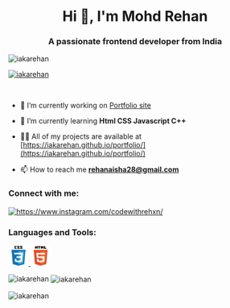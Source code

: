 <h1 align="center">Hi 👋, I'm Mohd Rehan</h1>
<h3 align="center">A passionate frontend developer from India</h3>

<p align="left"> <img src="https://komarev.com/ghpvc/?username=iakarehan&label=Profile%20views&color=0e75b6&style=flat" alt="iakarehan" /> </p>

<p align="left"> <a href="https://github.com/ryo-ma/github-profile-trophy"><img src="https://github-profile-trophy.vercel.app/?username=iakarehan" alt="iakarehan" /></a> </p>

<p align="left"> <a href="https://twitter.com/" target="blank"><img src="https://img.shields.io/twitter/follow/?logo=twitter&style=for-the-badge" alt="" /></a> </p>

- 🔭 I’m currently working on [Portfolio site](https://iakarehan.github.io/portfolio/)

- 🌱 I’m currently learning **Html CSS Javascript C++**

- 👨‍💻 All of my projects are available at [https://iakarehan.github.io/portfolio/](https://iakarehan.github.io/portfolio/)

- 📫 How to reach me **rehanaisha28@gmail.com**

<h3 align="left">Connect with me:</h3>
<p align="left">
<a href="https://instagram.com/https://www.instagram.com/codewithrehxn/" target="blank"><img align="center" src="https://raw.githubusercontent.com/rahuldkjain/github-profile-readme-generator/master/src/images/icons/Social/instagram.svg" alt="https://www.instagram.com/codewithrehxn/" height="30" width="40" /></a>
</p>

<h3 align="left">Languages and Tools:</h3>
<p align="left"> <a href="https://www.w3schools.com/css/" target="_blank" rel="noreferrer"> <img src="https://raw.githubusercontent.com/devicons/devicon/master/icons/css3/css3-original-wordmark.svg" alt="css3" width="40" height="40"/> </a> <a href="https://www.w3.org/html/" target="_blank" rel="noreferrer"> <img src="https://raw.githubusercontent.com/devicons/devicon/master/icons/html5/html5-original-wordmark.svg" alt="html5" width="40" height="40"/> </a> </p>

<p><img align="left" src="https://github-readme-stats.vercel.app/api/top-langs?username=iakarehan&show_icons=true&locale=en&layout=compact" alt="iakarehan" /></p>

<p>&nbsp;<img align="center" src="https://github-readme-stats.vercel.app/api?username=iakarehan&show_icons=true&locale=en" alt="iakarehan" /></p>

<p><img align="center" src="https://github-readme-streak-stats.herokuapp.com/?user=iakarehan&" alt="iakarehan" /></p>
